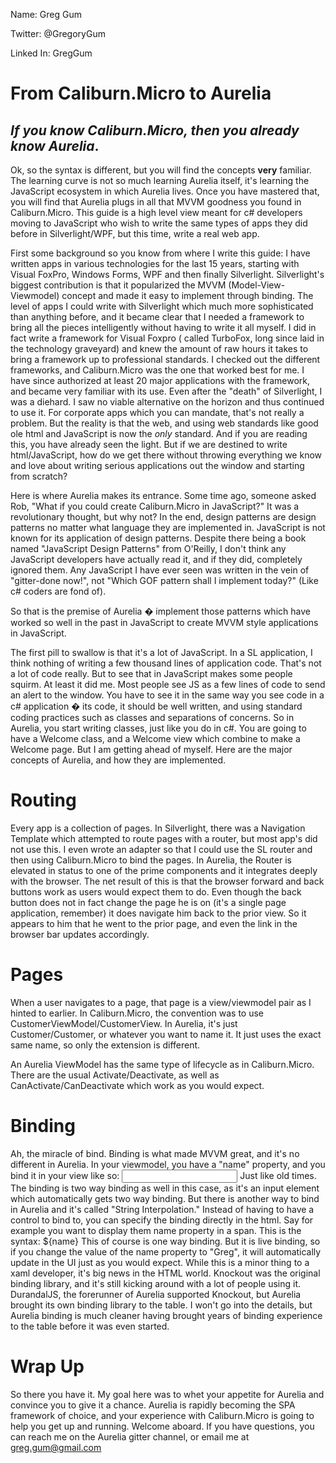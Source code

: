 Name: Greg Gum

Twitter:  @GregoryGum

Linked In: GregGum

# From Caliburn.Micro to Aurelia

## _If you know Caliburn.Micro, then you already know Aurelia_.

Ok, so the syntax is different, but you will find the concepts **very** familiar.  The learning curve is not so much learning Aurelia itself, it's learning the JavaScript ecosystem in which Aurelia lives. Once you have mastered that, you will find that Aurelia plugs in all that MVVM goodness you found in Caliburn.Micro. This guide is a high level view meant for c# developers moving to JavaScript who wish to write the same types of apps they did before in Silverlight/WPF, but this time, write a real web app.

First some background so you know from where I write this guide: I have written apps in various technologies for the last 15 years, starting with Visual FoxPro, Windows Forms, WPF and then finally Silverlight.  Silverlight's biggest contribution is that it popularized the MVVM (Model-View-Viewmodel) concept and made it easy to implement through binding.  The level of apps I could write with Silverlight which much more sophisticated than anything before, and it became clear that I needed a framework to bring all the pieces intelligently without having to write it all myself.  I did in fact write a framework for Visual Foxpro ( called TurboFox, long since laid in the technology graveyard) and knew the amount of raw hours it takes to bring a framework up to professional standards.  I checked out the different frameworks, and Caliburn.Micro was the one that worked best for me.  I have since authorized at least 20 major applications with the framework, and became very familiar with its use.  Even after the "death" of Silverlight, I was a diehard.  I saw no viable alternative on the horizon and thus continued to use it.  For corporate apps which you can mandate, that's not really a problem. But the reality is that the web, and using web standards like good ole html and JavaScript is now the _only_ standard. And if you are reading this, you have already seen the light.  But if we are destined to write html/JavaScript, how do we get there without throwing everything we know and love about writing serious applications out the window and starting from scratch?

Here is where Aurelia makes its entrance. Some time ago, someone asked Rob, "What if you could create Caliburn.Micro in JavaScript?"  It was a revolutionary thought, but why not?  In the end, design patterns are design patterns no matter what language they are implemented in.  JavaScript is not known for its application of design patterns.  Despite there being a book named "JavaScript Design Patterns" from O'Reilly, I don't think any JavaScript developers have actually read it, and if they did, completely ignored them.  Any JavaScript I have ever seen was written in the vein of "gitter-done now!", not "Which GOF pattern shall I implement today?" (Like c# coders are fond of).

So that is the premise of Aurelia � implement those patterns which have worked so well in the past in JavaScript to create MVVM style applications in JavaScript.

The first pill to swallow is that it's a lot of JavaScript.  In a SL application, I think nothing of writing a few thousand lines of application code.  That's not a lot of code really.  But to see that in JavaScript makes some people squirm.  At least it did me.  Most people see JS as a few lines of code to send an alert to the window.  You have to see it in the same way you see code in a c# application � its code, it should be well written, and using standard coding practices such as classes and separations of concerns.  So in Aurelia, you start writing classes, just like you do in c#.   You are going to have a Welcome class, and a Welcome view which combine to make a Welcome page. But I am getting ahead of myself.  Here are the major concepts of Aurelia, and how they are implemented.

# Routing

Every app is a collection of pages.  In Silverlight, there was a Navigation Template which attempted to route pages with a router, but most app's did not use this.  I even wrote an adapter so that I could use the SL router and then using Caliburn.Micro to bind the pages.  In Aurelia, the Router is elevated in status to one of the prime components and it integrates deeply with the browser.  The net result of this is that the browser forward and back buttons work as users would expect them to do.  Even though the back button does not in fact change the page he is on (it's a single page application, remember) it does navigate him back to the prior view.  So it appears to him that he went to the prior page, and even the link in the browser bar updates accordingly.

# Pages

When a user navigates to a page, that page is a view/viewmodel pair as I hinted to earlier. In Caliburn.Micro, the convention was to use CustomerViewModel/CustomerView.  In Aurelia, it's just Customer/Customer, or whatever you want to name it.  It just uses the exact same name, so only the extension is different.

An Aurelia ViewModel has the same type of lifecycle as in Caliburn.Micro.  There are the usual Activate/Deactivate, as well as CanActivate/CanDeactivate which work as you would expect.

# Binding

Ah, the miracle of bind. Binding is what made MVVM great, and it's no different in Aurelia.  In your viewmodel, you have a "name" property, and you bind it in your view like so: <input value.bind="name">  Just like old times.  The binding is two way binding as well in this case, as it's an input element which automatically gets two way binding. But there is another way to bind in Aurelia and it's called "String Interpolation."  Instead of having to have a control to bind to, you can specify the binding directly in the html.  Say for example you want to display them name property in a span.  This is the syntax: <span>${name}</name>  This of course is one way binding.  But it is live binding, so if you change the value of the name property to "Greg", it will automatically update in the UI just as you would expect.  While this is a minor thing to a xaml developer, it's big news in the HTML world.  Knockout was the original binding library, and it's still kicking around with a lot of people using it.  DurandalJS, the forerunner of Aurelia supported Knockout, but Aurelia brought its own binding library to the table. I won't go into the details, but Aurelia binding is much cleaner having brought years of binding experience to the table before it was even started.

# Wrap Up

So there you have it. My goal here was to whet your appetite for Aurelia and convince you to give it a chance.   Aurelia is rapidly becoming the SPA framework of choice, and your experience with Caliburn.Micro is going to help you get up and running.  Welcome aboard.  If you have questions, you can reach me on the Aurelia gitter channel, or email me at greg.gum@gmail.com
